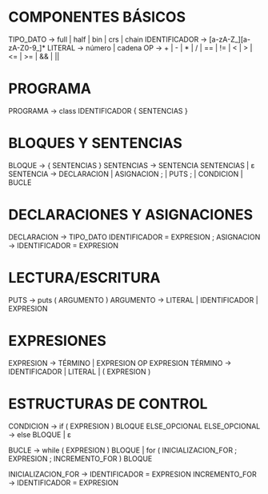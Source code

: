 # COMPONENTES BÁSICOS
TIPO_DATO         → full | half | bin | crs | chain
IDENTIFICADOR     → [a-zA-Z_][a-zA-Z0-9_]*
LITERAL           → número          | cadena
OP                → + | - | * | / | == | != | < | > | <= | >= | && | ||

# PROGRAMA
PROGRAMA          → class IDENTIFICADOR { SENTENCIAS }

# BLOQUES Y SENTENCIAS
BLOQUE            → { SENTENCIAS }
SENTENCIAS        → SENTENCIA SENTENCIAS | ε
SENTENCIA         → DECLARACION
                  | ASIGNACION ;
                  | PUTS ;
                  | CONDICION
                  | BUCLE

# DECLARACIONES Y ASIGNACIONES
DECLARACION       → TIPO_DATO IDENTIFICADOR = EXPRESION ;
ASIGNACION        → IDENTIFICADOR = EXPRESION

# LECTURA/ESCRITURA
PUTS              → puts ( ARGUMENTO )
ARGUMENTO         → LITERAL | IDENTIFICADOR | EXPRESION

# EXPRESIONES
EXPRESION         → TÉRMINO
                  | EXPRESION OP EXPRESION
TÉRMINO           → IDENTIFICADOR
                  | LITERAL
                  | ( EXPRESION )

# ESTRUCTURAS DE CONTROL
CONDICION         → if ( EXPRESION ) BLOQUE ELSE_OPCIONAL
ELSE_OPCIONAL     → else BLOQUE | ε

BUCLE             → while ( EXPRESION ) BLOQUE
                  | for ( INICIALIZACION_FOR ; EXPRESION ; INCREMENTO_FOR ) BLOQUE

INICIALIZACION_FOR → IDENTIFICADOR = EXPRESION
INCREMENTO_FOR    → IDENTIFICADOR = EXPRESION
